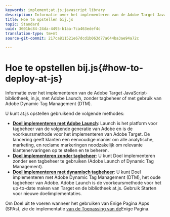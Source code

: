 ```yaml
---
keywords: implement;at.js;javascript library
description: Informatie over het implementeren van de Adobe Target JavaScript-bibliotheek, in.js, met Adobe Launch, zonder tagbeheer of met gebruik van Adobe Dynamic Tag Management (DTM).
title: Hoe te opstellen bij.js
topic: Standard
uuid: 3601bc84-24da-4495-b1aa-7ca463edef4c
translation-type: tm+mt
source-git-commit: 217ca811521e67dcd1b063d77a644ba3ae94a72c

---
```



# Hoe te opstellen bij.js{#how-to-deploy-at-js}

Informatie over het implementeren van de Adobe Target JavaScript-bibliotheek, in.js, met Adobe Launch, zonder tagbeheer of met gebruik van Adobe Dynamic Tag Management (DTM).

U kunt at.js opstellen gebruikend de volgende methodes:

* **[Doel implementeren met Adobe Launch](/help/c-implementing-target/c-implementing-target-for-client-side-web/how-to-deployatjs/cmp-implementing-target-using-adobe-launch.md)**: Launch is het platform voor tagbeheer van de volgende generatie van Adobe en is de voorkeursmethode voor het implementeren van Adobe Target. De lancering geeft klanten een eenvoudige manier om alle analytische, marketing, en reclame markeringen noodzakelijk om relevante klantenervaringen op te stellen en te beheren.
* **[Doel implementeren zonder tagbeheer](/help/c-implementing-target/c-implementing-target-for-client-side-web/how-to-deployatjs/implementing-target-without-a-tag-manager.md)**: U kunt Doel implementeren zonder een tagbeheer te gebruiken (Adobe Launch of Dynamic Tag Management).
* **[Doel implementeren met dynamisch tagbeheer](/help/c-implementing-target/c-implementing-target-for-client-side-web/how-to-deployatjs/implementing-target-using-dynamic-tag-management.md)**: U kunt Doel implementeren met Adobe Dynamic Tag Management (DTM), het oude tagbeheer van Adobe. Adobe Launch is de voorkeursmethode voor het up-to-date maken van Target en de bibliotheek at.js. Gebruik Starten voor nieuwe doelimplementaties.

Om Doel uit te voeren wanneer het gebruiken van Enige Pagina Apps (SPAs), zie de implementatie [van de Toepassing van de](/help/c-implementing-target/c-implementing-target-for-client-side-web/how-to-deployatjs/target-atjs-single-page-application.md)Enige Pagina.
